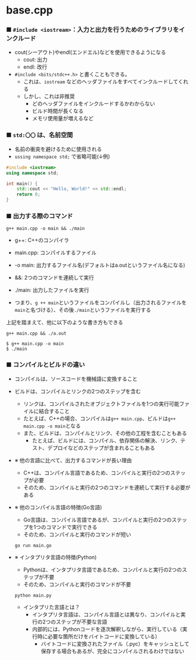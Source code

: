 # base.cpp
### ■ `#include <iostream>`：入力と出力を行うためのライブラリをインクルード
 - cout(シーアウト)やendl(エンドエル)などを使用できるようになる
    - cout: 出力
    - endl: 改行
 - `#include <bits/stdc++.h>` と書くこともできる。
    - これは、`iostream` などのヘッダファイルをすべてインクルードしてくれる
    - しかし、これは非推奨
        - どのヘッダファイルをインクルードするかわからない
        - ビルド時間が長くなる
        - メモリ使用量が増えるなど

### ■ `std:〇〇` は、名前空間
 - 名前の衝突を避けるために使用される
 - `ussing namespace std;` で省略可能(↓例)
```cpp
#include <iostream>
using namespace std;

int main() {
    std::cout << "Hello, World!" << std::endl;
    return 0;
}
```

### ■ 出力する際のコマンド

```shell
g++ main.cpp -o main && ./main
```
- g++: C++のコンパイラ
- main.cpp: コンパイルするファイル
- -o main: 出力するファイル名(デフォルトはa.outというファイル名になる)
- &&: 2つのコマンドを連続して実行
- ./main: 出力したファイルを実行

- つまり、`g ++ main`というファイルをコンパイルし（出力されるファイルを`main`と名づける）、その後`./main`というファイルを実行する

上記を踏まえて、他に以下のような書き方もできる
```shell
g++ main.cpp && ./a.out
```
```shell
$ g++ main.cpp -o main 
$ ./main
```

### ■ コンパイルとビルドの違い
- コンパイルは、ソースコードを機械語に変換すること
- ビルドは、コンパイルとリンクの2つのステップを含む
    - リンクは、コンパイルされたオブジェクトファイルを1つの実行可能ファイルに結合すること
    - たとえば、C++の場合、コンパイルは`g++ main.cpp`、ビルドは`g++ main.cpp -o main`となる
    - また、ビルドは、コンパイルとリンク、その他の工程を含むこともある
        - たとえば、ビルドには、コンパイル、依存関係の解決、リンク、テスト、デプロイなどのステップが含まれることもある

- ※ 他の言語に比べて、出力するコマンドが長い理由
    - C++は、コンパイル言語であるため、コンパイルと実行の2つのステップが必要
    - そのため、コンパイルと実行の2つのコマンドを連続して実行する必要がある

- ※ 他のコンパイル言語の特徴(Go言語)
    - Go言語は、コンパイル言語であるが、コンパイルと実行の2つのステップを1つのコマンドで実行できる
    - そのため、コンパイルと実行のコマンドが短い
    ```shell
    go run main.go
    ```

- ※ インタプリタ言語の特徴(Python)
    - Pythonは、インタプリタ言語であるため、コンパイルと実行の2つのステップが不要
    - そのため、コンパイルと実行のコマンドが不要
    ```shell
    python main.py
    ```
    - インタプリた言語とは？
        - インタプリタ言語は、コンパイル言語とは異なり、コンパイルと実行の2つのステップが不要な言語
        - 内部的には、Pythonコードを逐次解釈しながら、実行している（実行時に必要な箇所だけをバイトコードに変換している）
            - バイトコードに変換されたファイル（.pyc）をキャッシュとして保存する場合もあるが、完全にコンパイルされるわけではない
    
